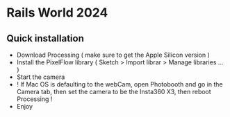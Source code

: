 # Rails World 2024 
## Quick installation
- Download Processing ( make sure to get the Apple Silicon version )
- Install the PixelFlow library ( Sketch > Import librar > Manage libraries ...  )
- Start the camera 
- ! If Mac OS is defaulting to the webCam, open Photobooth and go in the Camera tab, then set the camera to be the Insta360 X3, then reboot Processing !
- Enjoy